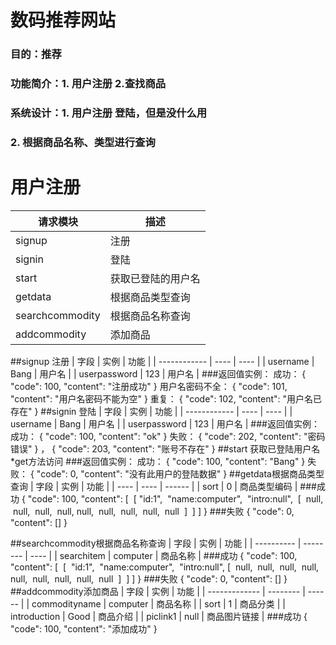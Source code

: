 # 数码推荐网站

### 目的：推荐

### 功能简介：1. 用户注册       2.查找商品    

### 系统设计：1. 用户注册 登陆，但是没什么用

### 2. 根据商品名称、类型进行查询



# 用户注册

| 请求模块            | 描述        |
| --------------- | --------- |
| signup          | 注册        |
| signin          | 登陆        |
| start           | 获取已登陆的用户名 |
| getdata         | 根据商品类型查询  |
| searchcommodity | 根据商品名称查询  |
| addcommodity    | 添加商品      |

##signup 注册
| 字段           | 实例   | 功能   |
| ------------ | ---- | ---- |
| username     | Bang | 用户名  |
| userpassword | 123  | 用户名  |
###返回值实例：
成功：
{
  "code": 100,
  "content": "注册成功"
}
用户名密码不全：
{
  "code": 101,
  "content": "用户名密码不能为空"
}
重复：
{
  "code": 102,
  "content": "用户名已存在"
}
##signin 登陆
| 字段           | 实例   | 功能   |
| ------------ | ---- | ---- |
| username     | Bang | 用户名  |
| userpassword | 123  | 用户名  |
###返回值实例：
成功：
{
  "code": 100,
  "content": "ok"
}
失败：
{
  "code": 202,
  "content": "密码错误"
}
，
{
  "code": 203,
  "content": "账号不存在"
}
##start 获取已登陆用户名
*get方法访问
###返回值实例：
成功：
{
  "code": 100,
  "content": "Bang"
}
失败：
{
  "code": 0,
  "content": "没有此用户的登陆数据"
}
##getdata根据商品类型查询
| 字段   | 实例   | 功能     |
| ---- | ---- | ------ |
| sort | 0    | 商品类型编码 |
###成功
{
  "code": 100,
  "content": [
​    [
​      "id:1",
​      "name:computer",
​      "intro:null",
​      [
​        null,
​        null,
​        null,
​        null,
​        null,
​        null,
​        null,
​        null,
​        null
​      ]
​     ]
  ]
}
###失败
{
  "code": 0,
  "content": []
}

##searchcommodity根据商品名称查询
| 字段         | 实例       | 功能   |
| ---------- | -------- | ---- |
| searchitem | computer | 商品名称 |
###成功
{
  "code": 100,
  "content": [
​    [
​      "id:1",
​      "name:computer",
​      "intro:null",
​      [
​        null,
​        null,
​        null,
​        null,
​        null,
​        null,
​        null,
​        null,
​        null
​      ]
​     ]
  ]
}
###失败
{
  "code": 0,
  "content": []
}
##addcommodity添加商品
| 字段            | 实例       | 功能     |
| ------------- | -------- | ------ |
| commodityname | computer | 商品名称   |
| sort          | 1        | 商品分类   |
| introduction  | Good     | 商品介绍   |
| piclink1      | null     | 商品图片链接 |
###成功
{
  "code": 100,
  "content": "添加成功"
}